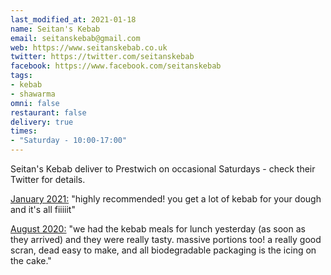 ```yaml
---
last_modified_at: 2021-01-18
name: Seitan's Kebab
email: seitanskebab@gmail.com
web: https://www.seitanskebab.co.uk
twitter: https://twitter.com/seitanskebab
facebook: https://www.facebook.com/seitanskebab
tags:
- kebab
- shawarma
omni: false
restaurant: false
delivery: true
times:
- "Saturday - 10:00-17:00"
---
```


Seitan's Kebab deliver to Prestwich on occasional Saturdays - check their Twitter for details.

[January 2021:](https://www.facebook.com/groups/veganprestwich/permalink/1294392464271500/) "highly recommended! you get a lot of kebab for your dough and it's all fiiiiit"

[August 2020:](https://www.facebook.com/groups/veganprestwich/permalink/1158516171192464/?comment_id=1161402037570544) "we had the kebab meals for lunch yesterday (as soon as they arrived) and they were really tasty. massive portions too! a really good scran, dead easy to make, and all biodegradable packaging is the icing on the cake."